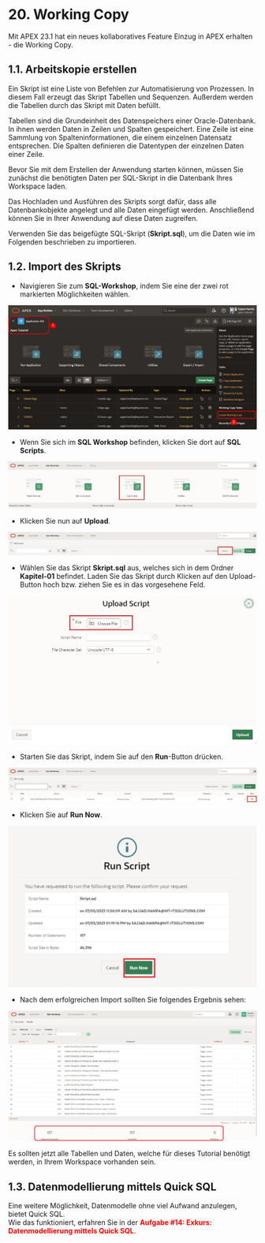 # 20. Working Copy

Mit APEX 23.1 hat ein neues kollaboratives Feature Einzug in APEX erhalten - die Working Copy. 

## 1.1. Arbeitskopie erstellen

Ein Skript ist eine Liste von Befehlen zur Automatisierung von Prozessen. In diesem Fall erzeugt das Skript Tabellen und Sequenzen. Außerdem werden die Tabellen durch das Skript mit Daten befüllt.

Tabellen sind die Grundeinheit des Datenspeichers einer Oracle-Datenbank. In ihnen werden Daten in Zeilen und Spalten gespeichert. Eine Zeile ist eine Sammlung von Spalteninformationen, die einem einzelnen Datensatz entsprechen. Die Spalten definieren die Datentypen der einzelnen Daten einer Zeile. 

Bevor Sie mit dem Erstellen der Anwendung starten können, müssen Sie zunächst die benötigten Daten per SQL-Skript in die Datenbank Ihres Workspace laden.

Das Hochladen und Ausführen des Skripts sorgt dafür, dass alle Datenbankobjekte angelegt und alle Daten eingefügt werden. Anschließend können Sie in Ihrer Anwendung auf diese Daten zugreifen.

Verwenden Sie das beigefügte SQL-Skript (**Skript.sql**), um die Daten wie im Folgenden beschrieben zu importieren.

## 1.2. Import des Skripts

- Navigieren Sie zum **SQL-Workshop**, indem Sie eine der zwei rot markierten Möglichkeiten wählen.

![](../../assets/Kapitel-20/Working_Copy_01.jpg)

- Wenn Sie sich im **SQL Workshop** befinden, klicken Sie dort auf **SQL Scripts**.

![](../../assets/Kapitel-01/Open_SQL_Skripts.jpg)

- Klicken Sie nun auf **Upload**.

![](../../assets/Kapitel-01/SQL_Workshop_open_upload.jpg)

- Wählen Sie das Skript **Skript.sql** aus, welches sich in dem Ordner **Kapitel-01** befindet. Laden Sie das Skript durch Klicken auf den Upload-Button hoch bzw. ziehen Sie es in das vorgesehene Feld.

![](../../assets/Kapitel-01/SQL_Workshop_upload_Skript.jpg)

- Starten Sie das Skript, indem Sie auf den **Run**-Button drücken.

![](../../assets/Kapitel-01/SQL_Workshop_run_Skript_1.jpg)

- Klicken Sie auf **Run Now**.

![](../../assets/Kapitel-01/SQL_Workshop_run_Skript_2.jpg)

- Nach dem erfolgreichen Import sollten Sie folgendes Ergebnis sehen:

![](../../assets/Kapitel-01/SQL_Workshop_result.jpg)

Es sollten jetzt alle Tabellen und Daten, welche für dieses Tutorial benötigt werden, in Ihrem Workspace vorhanden sein.  

## 1.3. Datenmodellierung mittels Quick SQL

Eine weitere Möglichkeit, Datenmodelle ohne viel Aufwand anzulegen, bietet Quick SQL.  
Wie das funktioniert, erfahren Sie in der <span style="color:red">**Aufgabe #14: Exkurs: Datenmodellierung mittels Quick SQL**</span>.
